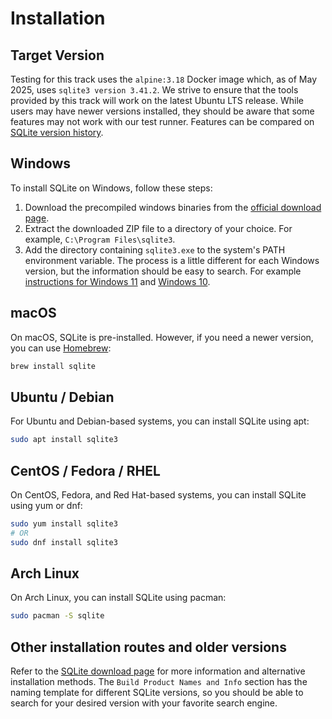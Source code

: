 # Installation

## Target Version

Testing for this track uses the `alpine:3.18` Docker image which, as of May 2025, uses `sqlite3 version 3.41.2`.
We strive to ensure that the tools provided by this track will work on the latest Ubuntu LTS release.
While users may have newer versions installed, they should be aware that some features may not work with our test runner.
Features can be compared on [SQLite version history][version-history].

## Windows

To install SQLite on Windows, follow these steps:

1. Download the precompiled windows binaries from the [official download page][sqlite-download].
2. Extract the downloaded ZIP file to a directory of your choice.
   For example, `C:\Program Files\sqlite3`.
3. Add the directory containing `sqlite3.exe` to the system's PATH environment variable.
   The process is a little different for each Windows version, but the information should be easy to search.
   For example [instructions for Windows 11][windows-11-install] and [Windows 10][windows-10-install].

## macOS

On macOS, SQLite is pre-installed.
However, if you need a newer version, you can use [Homebrew][homebrew]:

```bash
brew install sqlite
```

## Ubuntu / Debian

For Ubuntu and Debian-based systems, you can install SQLite using apt:

```bash
sudo apt install sqlite3
```

## CentOS / Fedora / RHEL

On CentOS, Fedora, and Red Hat-based systems, you can install SQLite using yum or dnf:

```bash
sudo yum install sqlite3
# OR
sudo dnf install sqlite3
```

## Arch Linux

On Arch Linux, you can install SQLite using pacman:

```bash
sudo pacman -S sqlite
```

## Other installation routes and older versions

Refer to the [SQLite download page][sqlite-download] for more information and alternative installation methods.
The `Build Product Names and Info` section has the naming template for different SQLite versions, so you should be able to search for your desired version with your favorite search engine.

[version-history]: https://www.sqlite.org/changes.html
[windows-11-install]: https://windowsloop.com/how-to-add-to-windows-path/
[windows-10-install]: https://helpdeskgeek.com/windows-10/add-windows-path-environment-variable/
[homebrew]: https://brew.sh
[sqlite-download]: https://www.sqlite.org/download.html
